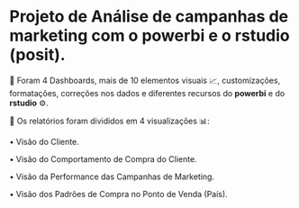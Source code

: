 # Projeto de Análise de campanhas de **marketing** com o **powerbi** e o **rstudio** (**posit**).

📌 Foram 4 Dashboards, mais de 10 elementos visuais 📈, customizações, formatações, correções nos dados e diferentes recursos do **powerbi** e do **rstudio** ⚙.

📌 Os relatórios foram divididos em 4 visualizações 📊:

• Visão do Cliente.

• Visão do Comportamento de Compra do Cliente.

• Visão da Performance das Campanhas de Marketing.

• Visão dos Padrões de Compra no Ponto de Venda (País).


